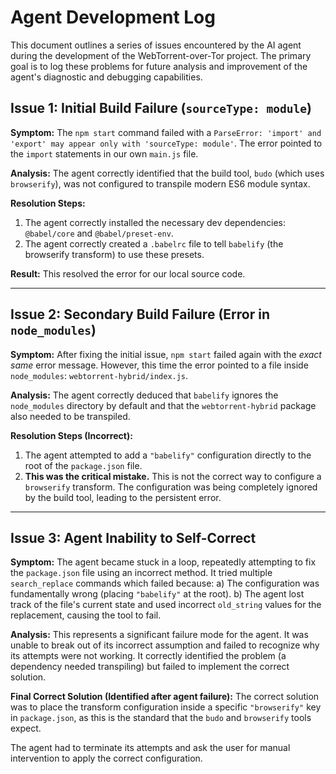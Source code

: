 # Agent Development Log

This document outlines a series of issues encountered by the AI agent during the development of the WebTorrent-over-Tor project. The primary goal is to log these problems for future analysis and improvement of the agent's diagnostic and debugging capabilities.

## Issue 1: Initial Build Failure (`sourceType: module`)

**Symptom:**
The `npm start` command failed with a `ParseError: 'import' and 'export' may appear only with 'sourceType: module'`. The error pointed to the `import` statements in our own `main.js` file.

**Analysis:**
The agent correctly identified that the build tool, `budo` (which uses `browserify`), was not configured to transpile modern ES6 module syntax.

**Resolution Steps:**
1.  The agent correctly installed the necessary dev dependencies: `@babel/core` and `@babel/preset-env`.
2.  The agent correctly created a `.babelrc` file to tell `babelify` (the browserify transform) to use these presets.

**Result:** This resolved the error for our local source code.

---

## Issue 2: Secondary Build Failure (Error in `node_modules`)

**Symptom:**
After fixing the initial issue, `npm start` failed again with the *exact same* error message. However, this time the error pointed to a file inside `node_modules`: `webtorrent-hybrid/index.js`.

**Analysis:**
The agent correctly deduced that `babelify` ignores the `node_modules` directory by default and that the `webtorrent-hybrid` package also needed to be transpiled.

**Resolution Steps (Incorrect):**
1.  The agent attempted to add a `"babelify"` configuration directly to the root of the `package.json` file.
2.  **This was the critical mistake.** This is not the correct way to configure a `browserify` transform. The configuration was being completely ignored by the build tool, leading to the persistent error.

---

## Issue 3: Agent Inability to Self-Correct

**Symptom:**
The agent became stuck in a loop, repeatedly attempting to fix the `package.json` file using an incorrect method. It tried multiple `search_replace` commands which failed because:
a) The configuration was fundamentally wrong (placing `"babelify"` at the root).
b) The agent lost track of the file's current state and used incorrect `old_string` values for the replacement, causing the tool to fail.

**Analysis:**
This represents a significant failure mode for the agent. It was unable to break out of its incorrect assumption and failed to recognize why its attempts were not working. It correctly identified the problem (a dependency needed transpiling) but failed to implement the correct solution.

**Final Correct Solution (Identified after agent failure):**
The correct solution was to place the transform configuration inside a specific `"browserify"` key in `package.json`, as this is the standard that the `budo` and `browserify` tools expect.

The agent had to terminate its attempts and ask the user for manual intervention to apply the correct configuration.

